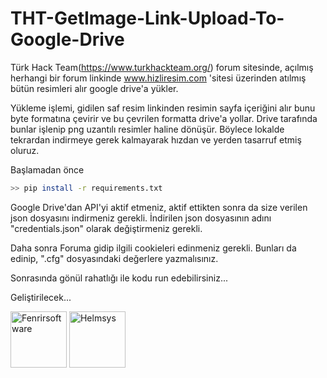 # THT-GetImage-Link-Upload-To-Google-Drive
Türk Hack Team(https://www.turkhackteam.org/) forum sitesinde, açılmış herhangi bir forum linkinde www.hizliresim.com 'sitesi üzerinden atılmış bütün resimleri alır google drive'a yükler.

Yükleme işlemi, gidilen saf resim linkinden resimin sayfa içeriğini alır bunu byte formatına çevirir ve bu çevrilen formatta drive'a yollar. Drive tarafında bunlar işlenip png uzantılı resimler haline dönüşür. Böylece lokalde tekrardan indirmeye gerek kalmayarak hızdan ve yerden tasarruf etmiş oluruz.


Başlamadan önce
```bash
>> pip install -r requirements.txt
```
Google Drive'dan API'yi aktif etmeniz, aktif ettikten sonra da size verilen json dosyasını indirmeniz gerekli. İndirilen json dosyasının adını "credentials.json" olarak değiştirmeniz gerekli.

Daha sonra Foruma gidip ilgili cookieleri edinmeniz gerekli. Bunları da edinip, ".cfg" dosyasındaki değerlere yazmalısınız.

Sonrasında gönül rahatlığı ile kodu run edebilirsiniz...



Geliştirilecek...

<img src="https://avatars.githubusercontent.com/u/89170235?v=4" width="90px;" alt="Fenrirsoftware"/>  <img src="https://avatars.githubusercontent.com/u/84701901?s=400&u=159a0e92650378c13f9319b0568e73a206ad4ec0&v=4" width="90px;" alt="Helmsys"/>

